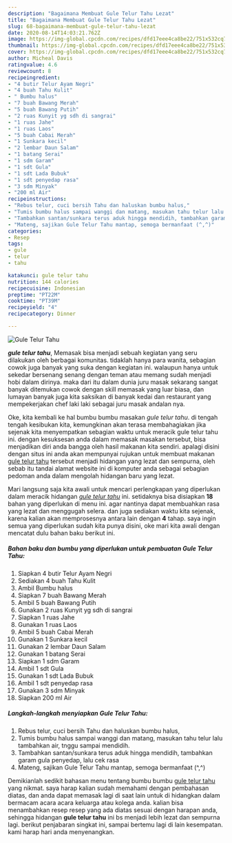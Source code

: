 ```yaml
---
description: "Bagaimana Membuat Gule Telur Tahu Lezat"
title: "Bagaimana Membuat Gule Telur Tahu Lezat"
slug: 68-bagaimana-membuat-gule-telur-tahu-lezat
date: 2020-08-14T14:03:21.762Z
image: https://img-global.cpcdn.com/recipes/dfd17eee4ca8be22/751x532cq70/gule-telur-tahu-foto-resep-utama.jpg
thumbnail: https://img-global.cpcdn.com/recipes/dfd17eee4ca8be22/751x532cq70/gule-telur-tahu-foto-resep-utama.jpg
cover: https://img-global.cpcdn.com/recipes/dfd17eee4ca8be22/751x532cq70/gule-telur-tahu-foto-resep-utama.jpg
author: Micheal Davis
ratingvalue: 4.6
reviewcount: 8
recipeingredient:
- "4 butir Telur Ayam Negri"
- "4 buah Tahu Kulit"
- " Bumbu halus"
- "7 buah Bawang Merah"
- "5 buah Bawang Putih"
- "2 ruas Kunyit yg sdh di sangrai"
- "1 ruas Jahe"
- "1 ruas Laos"
- "5 buah Cabai Merah"
- "1 Sunkara kecil"
- "2 lembar Daun Salam"
- "1 batang Serai"
- "1 sdm Garam"
- "1 sdt Gula"
- "1 sdt Lada Bubuk"
- "1 sdt penyedap rasa"
- "3 sdm Minyak"
- "200 ml Air"
recipeinstructions:
- "Rebus telur, cuci bersih Tahu dan haluskan bumbu halus,"
- "Tumis bumbu halus sampai wanggi dan matang, masukan tahu telur lalu tambahkan air, tnggu sampai mendidih."
- "Tambahkan santan/sunkara terus aduk hingga mendidih, tambahkan garam gula penyedap, lalu cek rasa"
- "Mateng, sajikan Gule Telur Tahu mantap, semoga bermanfaat (^,^)"
categories:
- Resep
tags:
- gule
- telur
- tahu

katakunci: gule telur tahu 
nutrition: 144 calories
recipecuisine: Indonesian
preptime: "PT22M"
cooktime: "PT39M"
recipeyield: "4"
recipecategory: Dinner

---
```



![Gule Telur Tahu](https://img-global.cpcdn.com/recipes/dfd17eee4ca8be22/751x532cq70/gule-telur-tahu-foto-resep-utama.jpg)

<b><i>gule telur tahu</i></b>, Memasak bisa menjadi sebuah kegiatan yang seru dilakukan oleh berbagai komunitas. tidaklah hanya para wanita, sebagian cowok juga banyak yang suka dengan kegiatan ini. walaupun hanya untuk sekedar bersenang senang dengan teman atau memang sudah menjadi hobi dalam dirinya. maka dari itu dalam dunia juru masak sekarang sangat banyak ditemukan cowok dengan skill memasak yang luar biasa, dan lumayan banyak juga kita saksikan di banyak kedai dan restaurant yang mempekerjakan chef laki laki sebagai juru masak andalan nya.



Oke, kita kembali ke hal bumbu bumbu masakan <i>gule telur tahu</i>. di tengah tengah kesibukan kita, kemungkinan akan terasa membahagiakan jika sejenak kita menyempatkan sebagian waktu untuk meracik gule telur tahu ini. dengan kesuksesan anda dalam memasak masakan tersebut, bisa menjadikan diri anda bangga oleh hasil makanan kita sendiri. apalagi disini dengan situs ini anda akan mempunyai rujukan untuk membuat makanan <u>gule telur tahu</u> tersebut menjadi hidangan yang lezat dan sempurna, oleh sebab itu tandai alamat website ini di komputer anda sebagai sebagian pedoman anda dalam mengolah hidangan baru yang lezat.


Mari langsung saja kita awali untuk mencari perlengkapan yang diperlukan dalam meracik hidangan <u><i>gule telur tahu</i></u> ini. setidaknya bisa disiapkan <b>18</b> bahan yang diperlukan di menu ini. agar nantinya dapat membuahkan rasa yang lezat dan menggugah selera. dan juga sediakan waktu kita sejenak, karena kalian akan memprosesnya antara lain dengan <b>4</b> tahap. saya ingin semua yang diperlukan sudah kita punya disini, oke mari kita awali dengan mencatat dulu bahan baku berikut ini.

<!--inarticleads1-->

##### Bahan baku dan bumbu yang diperlukan untuk pembuatan Gule Telur Tahu:

1. Siapkan 4 butir Telur Ayam Negri
1. Sediakan 4 buah Tahu Kulit
1. Ambil  Bumbu halus
1. Siapkan 7 buah Bawang Merah
1. Ambil 5 buah Bawang Putih
1. Gunakan 2 ruas Kunyit yg sdh di sangrai
1. Siapkan 1 ruas Jahe
1. Gunakan 1 ruas Laos
1. Ambil 5 buah Cabai Merah
1. Gunakan 1 Sunkara kecil
1. Gunakan 2 lembar Daun Salam
1. Gunakan 1 batang Serai
1. Siapkan 1 sdm Garam
1. Ambil 1 sdt Gula
1. Gunakan 1 sdt Lada Bubuk
1. Ambil 1 sdt penyedap rasa
1. Gunakan 3 sdm Minyak
1. Siapkan 200 ml Air




<!--inarticleads2-->

##### Langkah-langkah menyiapkan Gule Telur Tahu:

1. Rebus telur, cuci bersih Tahu dan haluskan bumbu halus,
1. Tumis bumbu halus sampai wanggi dan matang, masukan tahu telur lalu tambahkan air, tnggu sampai mendidih.
1. Tambahkan santan/sunkara terus aduk hingga mendidih, tambahkan garam gula penyedap, lalu cek rasa
1. Mateng, sajikan Gule Telur Tahu mantap, semoga bermanfaat (^,^)




Demikianlah sedikit bahasan menu tentang bumbu bumbu <u>gule telur tahu</u> yang nikmat. saya harap kalian sudah memahami dengan pembahasan diatas, dan anda dapat memasak lagi di saat lain untuk di hidangkan dalam bermacam acara acara keluarga atau kolega anda. kalian bisa menambahkan resep resep yang ada diatas sesuai dengan harapan anda, sehingga hidangan <b>gule telur tahu</b> ini bs menjadi lebih lezat dan sempurna lagi. berikut penjabaran singkat ini, sampai bertemu lagi di lain kesempatan. kami harap hari anda menyenangkan.
